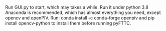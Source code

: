 Run GUI.py to start, which may takes a while.
Run it under python 3.8
Anaconda is recommended, which has almost everything you need, except opencv and openPIV. 
Run:
conda install -c conda-forge openpiv
and
pip install opencv-python
to install them before running pyFTTC.
